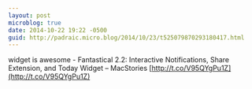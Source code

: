 ```yaml
---
layout: post
microblog: true
date: 2014-10-22 19:22 -0500
guid: http://padraic.micro.blog/2014/10/23/t525079870293180417.html
---
```

widget is awesome - Fantastical 2.2: Interactive Notifications, Share Extension, and Today Widget – MacStories [http://t.co/V95QYgPu1Z](http://t.co/V95QYgPu1Z)
